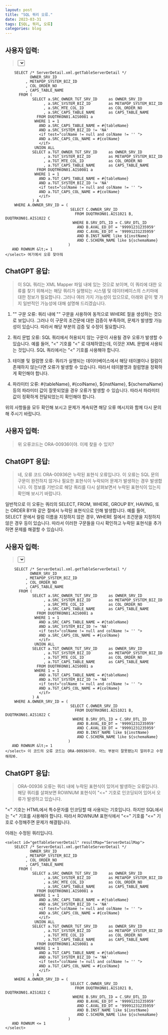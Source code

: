 ```yaml
---
layout: post
title: "SQL 쿼리 오류."
date: 2023-03-31
tags: [SQL, 쿼리, 오류]
categories: blog
---
```


## 사용자 입력:
>   <select id="getTableServerDetail" resultMap="ServerDetailMap">
        SELECT /* ServerDetail.xml.getTableServerDetail */
               OWNER_SRV_ID
             , METAPOP_SYSTEM_BIZ_ID
             , COL_ORDER_NO
             , CAPS_TABLE_NAME
          FROM (
                SELECT a.SRC_OWNER_TGT_SRV_ID     as OWNER_SRV_ID
                     , a.SRC_SYSTEM_BIZ_ID        as METAPOP_SYSTEM_BIZ_ID
                     , a.SRC_MTE_COL_ID           as COL_ORDER_NO
                     , a.SRC_CAPS_TABLE_NAME      as CAPS_TABLE_NAME
                  FROM DUQTRKON01.AIS0081 a
                 WHERE 1 = 1
                   AND a.SRC_CAPS_TABLE_NAME = #{tableName}
                   AND a.SRC_SYSTEM_BIZ_ID != 'NA'
                   <if test="colName != null and colName != '' ">
                   AND a.SRC_CAPS_COL_NAME = #{colName}
                   </if>
                 UNION ALL
                SELECT a.TGT_OWNER_TGT_SRV_ID     as OWNER_SRV_ID
                     , a.TGT_SYSTEM_BIZ_ID        as METAPOP_SYSTEM_BIZ_ID
                     , a.TGT_MTE_COL_ID           as COL_ORDER_NO
                     , a.TGT_CAPS_TABLE_NAME      as CAPS_TABLE_NAME
                  FROM DUQTRKON01.AIS0081 a
                 WHERE 1 = 1
                   AND a.TGT_CAPS_TABLE_NAME = #{tableName}
                   AND a.TGT_SYSTEM_BIZ_ID != 'NA'
                   <if test="colName != null and colName != '' ">
                   AND a.TGT_CAPS_COL_NAME = #{colName}
                   </if>
                ) A
        WHERE A.OWNER_SRV_ID = (
                                 SELECT C.OWNER_SRV_ID
                                   FROM DUQTRKON01.AIS1021 B, DUQTRKON01.AIS1022 C
                                  WHERE B.SRV_DTL_ID = C.SRV_DTL_ID
                                    AND B.AVAL_ED_DT = '99991231235959'
                                    AND C.AVAL_ED_DT = '99991231235959'
                                    AND B.INST_NAME like ${instName}
                                    AND C.SCHEMA_NAME like ${schemaName}
                                )
       AND ROWNUM &lt;= 1
    </select> 여기에서 오류 찾아줘

## ChatGPT 응답:
> 이 SQL 쿼리는 XML Mapper 파일 내에 있는 것으로 보이며, 이 쿼리에 대한 오류를 찾기 위해서는 해당 쿼리가 실행되는 시스템 및 데이터베이스의 스키마에 대한 정보가 필요합니다. 그러나 여러 가지 가능성이 있으므로, 아래와 같이 몇 가지 일반적인 가능성에 대해 설명해 드리겠습니다.

1. "<if>" 구문 오류: 
쿼리 내에 "<if>" 구문을 사용하여 동적으로 WHERE 절을 생성하는 것으로 보입니다. 그러나 이 구문의 조건문에 대한 검증이 부족하여, 문제가 발생할 가능성이 있습니다. 따라서 해당 부분의 검증 및 수정이 필요합니다. 

2. 쿼리 문법 오류: 
SQL 쿼리에서 허용되지 않는 구문이 사용될 경우 오류가 발생할 수 있습니다. 예를 들어, "<" 기호를 "&lt;" 로 대체하였는데, 이것은 XML 문법에 사용되는 것입니다. SQL 쿼리에서는 "<" 기호를 사용해야 합니다.

3. 테이블 및 컬럼명 오류:
쿼리가 실행되는 데이터베이스에서 해당 테이블이나 컬럼이 존재하지 않는다면 오류가 발생할 수 있습니다. 따라서 테이블명과 컬럼명을 정확하게 확인해야 합니다.

4. 파라미터 오류:
#{tableName}, #{colName}, ${instName}, ${schemaName} 등의 파라미터 값이 잘못되었을 경우 오류가 발생할 수 있습니다. 따라서 파라미터 값이 정확하게 전달되었는지 확인해야 합니다.

위의 사항들을 모두 확인해 보시고 문제가 계속되면 해당 오류 메시지와 함께 다시 문의해 주시기 바랍니다.

## 사용자 입력:
> 위 오류코드는 ORA-00936이야. 이제 찾을 수 있지?

## ChatGPT 응답:
> 네, 오류 코드 ORA-00936은 누락된 표현식 오류입니다. 이 오류는 SQL 문의 구문이 완전하지 않거나 필요한 표현식이 누락되어 문제가 발생하는 경우 발생합니다. 이 정보를 기반으로 해당 쿼리를 다시 살펴보면서 누락된 표현식이 있는지 확인해 보시기 바랍니다. 

일반적으로 이 오류는 쿼리의 SELECT, FROM, WHERE, GROUP BY, HAVING, 또는 ORDER BY와 같은 절에서 누락된 표현식으로 인해 발생합니다. 예를 들어, SELECT 문에서 컬럼 이름을 지정하지 않은 경우, WHERE 절에서 조건문을 지정하지 않은 경우 등이 있습니다. 따라서 이러한 구문들을 다시 확인하고 누락된 표현식을 추가하면 문제를 해결할 수 있습니다.

## 사용자 입력:
>   <select id="getTableServerDetail" resultMap="ServerDetailMap">
        SELECT /* ServerDetail.xml.getTableServerDetail */
               OWNER_SRV_ID
             , METAPOP_SYSTEM_BIZ_ID
             , COL_ORDER_NO
             , CAPS_TABLE_NAME
          FROM (
                SELECT a.SRC_OWNER_TGT_SRV_ID     as OWNER_SRV_ID
                     , a.SRC_SYSTEM_BIZ_ID        as METAPOP_SYSTEM_BIZ_ID
                     , a.SRC_MTE_COL_ID           as COL_ORDER_NO
                     , a.SRC_CAPS_TABLE_NAME      as CAPS_TABLE_NAME
                  FROM DUQTRKON01.AIS0081 a
                 WHERE 1 = 1
                   AND a.SRC_CAPS_TABLE_NAME = #{tableName}
                   AND a.SRC_SYSTEM_BIZ_ID != 'NA'
                   <if test="colName != null and colName != '' ">
                   AND a.SRC_CAPS_COL_NAME = #{colName}
                   </if>
                 UNION ALL
                SELECT a.TGT_OWNER_TGT_SRV_ID     as OWNER_SRV_ID
                     , a.TGT_SYSTEM_BIZ_ID        as METAPOP_SYSTEM_BIZ_ID
                     , a.TGT_MTE_COL_ID           as COL_ORDER_NO
                     , a.TGT_CAPS_TABLE_NAME      as CAPS_TABLE_NAME
                  FROM DUQTRKON01.AIS0081 a
                 WHERE 1 = 1
                   AND a.TGT_CAPS_TABLE_NAME = #{tableName}
                   AND a.TGT_SYSTEM_BIZ_ID != 'NA'
                   <if test="colName != null and colName != '' ">
                   AND a.TGT_CAPS_COL_NAME = #{colName}
                   </if>
                ) A
        WHERE A.OWNER_SRV_ID = (
                                 SELECT C.OWNER_SRV_ID
                                   FROM DUQTRKON01.AIS1021 B, DUQTRKON01.AIS1022 C
                                  WHERE B.SRV_DTL_ID = C.SRV_DTL_ID
                                    AND B.AVAL_ED_DT = '99991231235959'
                                    AND C.AVAL_ED_DT = '99991231235959'
                                    AND B.INST_NAME like ${instName}
                                    AND C.SCHEMA_NAME like ${schemaName}
                                )
       AND ROWNUM &lt;= 1
    </select> 이 코드의 오류 코드는 ORA-00936이야. 어느 부분이 잘못됐는지 알려주고 수정해줘봐.

## ChatGPT 응답:
> ORA-00936 오류는 쿼리 내에 누락된 표현식이 있어서 발생하는 오류입니다. 해당 쿼리를 살펴보면 ROWNUM 표현식이 "&lt;=" 기호로 인코딩되어 있어서 오류가 발생하고 있습니다. 

"&lt;" 기호는 HTML에서 특수문자를 인코딩할 때 사용되는 기호입니다. 하지만 SQL에서는 "<" 기호를 사용해야 합니다. 따라서 ROWNUM 표현식에서 "&lt;=" 기호를 "<=" 기호로 수정해주면 문제가 해결됩니다.

아래는 수정된 쿼리입니다.

```
<select id="getTableServerDetail" resultMap="ServerDetailMap">
    SELECT /* ServerDetail.xml.getTableServerDetail */
           OWNER_SRV_ID
         , METAPOP_SYSTEM_BIZ_ID
         , COL_ORDER_NO
         , CAPS_TABLE_NAME
      FROM (
            SELECT a.SRC_OWNER_TGT_SRV_ID     as OWNER_SRV_ID
                 , a.SRC_SYSTEM_BIZ_ID        as METAPOP_SYSTEM_BIZ_ID
                 , a.SRC_MTE_COL_ID           as COL_ORDER_NO
                 , a.SRC_CAPS_TABLE_NAME      as CAPS_TABLE_NAME
              FROM DUQTRKON01.AIS0081 a
             WHERE 1 = 1
               AND a.SRC_CAPS_TABLE_NAME = #{tableName}
               AND a.SRC_SYSTEM_BIZ_ID != 'NA'
               <if test="colName != null and colName != '' ">
               AND a.SRC_CAPS_COL_NAME = #{colName}
               </if>
             UNION ALL
            SELECT a.TGT_OWNER_TGT_SRV_ID     as OWNER_SRV_ID
                 , a.TGT_SYSTEM_BIZ_ID        as METAPOP_SYSTEM_BIZ_ID
                 , a.TGT_MTE_COL_ID           as COL_ORDER_NO
                 , a.TGT_CAPS_TABLE_NAME      as CAPS_TABLE_NAME
              FROM DUQTRKON01.AIS0081 a
             WHERE 1 = 1
               AND a.TGT_CAPS_TABLE_NAME = #{tableName}
               AND a.TGT_SYSTEM_BIZ_ID != 'NA'
               <if test="colName != null and colName != '' ">
               AND a.TGT_CAPS_COL_NAME = #{colName}
               </if>
            ) A
    WHERE A.OWNER_SRV_ID = (
                             SELECT C.OWNER_SRV_ID
                               FROM DUQTRKON01.AIS1021 B, DUQTRKON01.AIS1022 C
                              WHERE B.SRV_DTL_ID = C.SRV_DTL_ID
                                AND B.AVAL_ED_DT = '99991231235959'
                                AND C.AVAL_ED_DT = '99991231235959'
                                AND B.INST_NAME like ${instName}
                                AND C.SCHEMA_NAME like ${schemaName}
                            )
   AND ROWNUM <= 1
</select>
```

